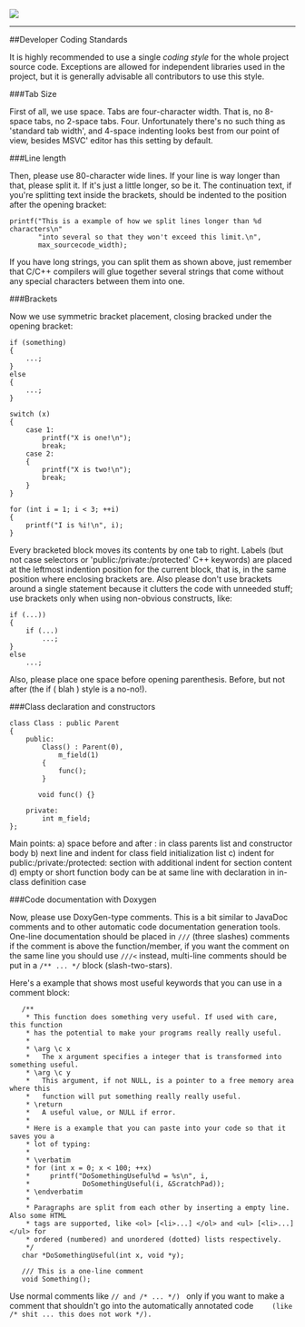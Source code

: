 [![](/wiki/icons/home.gif)](/wiki/Home.md) 

----------

##Developer Coding Standards

It is highly recommended to use a single *coding style* for the whole project source code. Exceptions are allowed for independent libraries used in the project, but it is generally advisable all contributors to use this style.

###Tab Size

First of all, we use space. Tabs are four-character width. That is, no 8-space tabs, no 2-space tabs. Four. Unfortunately there's no such thing as 'standard tab width', and 4-space indenting looks best from our point of view, besides MSVC' editor has this setting by default.

###Line length

Then, please use 80-character wide lines. If your line is way longer than that, please split it. If it's just a little longer, so be it. The continuation text, if you're splitting text inside the brackets, should be indented to the position after the opening bracket:

    printf("This is a example of how we split lines longer than %d characters\n"
           "into several so that they won't exceed this limit.\n",
           max_sourcecode_width);

If you have long strings, you can split them as shown above, just remember that C/C++ compilers will glue together several strings that come without any special characters between them into one.

###Brackets

Now we use symmetric bracket placement, closing bracked under the opening bracket:

    if (something)
    {
        ...;
    }
    else
    {
        ...;
    }

    switch (x)
    {
        case 1:
            printf("X is one!\n");
            break;
        case 2:
        {
            printf("X is two!\n");
            break;
        }
    }

    for (int i = 1; i < 3; ++i)
    {
        printf("I is %i!\n", i);
    }

Every bracketed block moves its contents by one tab to right. Labels (but not case selectors or 'public:/private:/protected' C++ keywords) are placed at the leftmost indention position for the current block, that is, in the same position where enclosing brackets are. Also please don't use brackets around a single statement because it clutters the code with unneeded stuff; use brackets only when using non-obvious constructs, like:

    if (...))
    {
        if (...)
            ...;
    }
    else
        ...;

Also, please place one space before opening parenthesis. Before, but not after (the if ( blah ) style is a no-no!).

###Class declaration and constructors

```
class Class : public Parent
{
    public:
        Class() : Parent(0),
            m_field(1)
        {
            func();
        }

       void func() {}

    private:
        int m_field;
};
```

Main points:
a) space before and after : in class parents list and constructor body
b) next line and indent for class field initialization list
c) indent for public:/private:/protected: section with additional indent for section content
d) empty or short function body can be at same line with declaration in in-class definition case

###Code documentation with Doxygen

Now, please use DoxyGen-type comments. This is a bit similar to JavaDoc comments and to other automatic code documentation generation tools. One-line documentation should be placed in `///` (three slashes) comments if the comment is above the function/member, if you want the comment on the same line you should use `///<` instead, multi-line comments should be put in a `/** ... */` block (slash-two-stars).

Here's a example that shows most useful keywords that you can use in a comment block:

```
   /**
    * This function does something very useful. If used with care, this function
    * has the potential to make your programs really really useful.
    *
    * \arg \c x
    *   The x argument specifies a integer that is transformed into something useful.
    * \arg \c y
    *   This argument, if not NULL, is a pointer to a free memory area where this
    *   function will put something really really useful.
    * \return
    *   A useful value, or NULL if error.
    *
    * Here is a example that you can paste into your code so that it saves you a
    * lot of typing:
    *
    * \verbatim 
    * for (int x = 0; x < 100; ++x)
    *     printf("DoSomethingUseful%d = %s\n", i,
    *             DoSomethingUseful(i, &ScratchPad));
    * \endverbatim
    *
    * Paragraphs are split from each other by inserting a empty line. Also some HTML
    * tags are supported, like <ol> [<li>...] </ol> and <ul> [<li>...] </ul> for
    * ordered (numbered) and unordered (dotted) lists respectively.
    */
   char *DoSomethingUseful(int x, void *y);

   /// This is a one-line comment
   void Something();
```

Use normal comments like
```// and /* ... */) ```
only if you want to make a comment that shouldn't go into the automatically annotated code 
```    (like /* shit ... this does not work */).```
